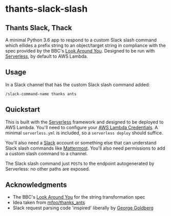 # thants-slack-slash

## Thants Slack, Thack
A minimal Python 3.6 app to respond to a custom Slack slash command which ellides a prefix string to an object/target string in compliance with the spec provided by the BBC's [Look Around You](https://www.youtube.com/watch?v=9jtU9BbReQk). Designed to be run with [Serverless](https://serverless.com/), by default to AWS Lambda.

## Usage
In a Slack channel that has the custom Slack slash command added:
```
/slack-command-name thanks ants
```

## Quickstart
This is built with the [Serverless](https://serverless.com/) framework and designed to be deployed to AWS Lambda. You'll need to configure your [AWS Lambda Credentials](https://serverless.com/framework/docs/providers/aws/guide/credentials/). A minimal `serverless.yml` is included, so a `serverless deploy` should suffice.

You'll also need a [Slack](https://api.slack.com/slash-commands) account or something else that can understand Slack slash commands like [Mattermost](https://mattermost.com/). You'll also need permissions to add a custom slash command to a channel.

The Slack slash command just `POST`s to the endpoint autogenerated by Serverless: no other paths are exposed.

## Acknowledgments
* The BBC's [Look Around You](https://www.youtube.com/watch?v=9jtU9BbReQk) for the string transformation spec
* Idea taken from [mfoo/thanks_ants](https://github.com/mfoo/thanks_ants)
* Slack request parsing code 'inspired' liberally by [George Goldberg](https://grundleborg.github.io/posts/mattermost-custom-slash-command-aws-lambda/)
